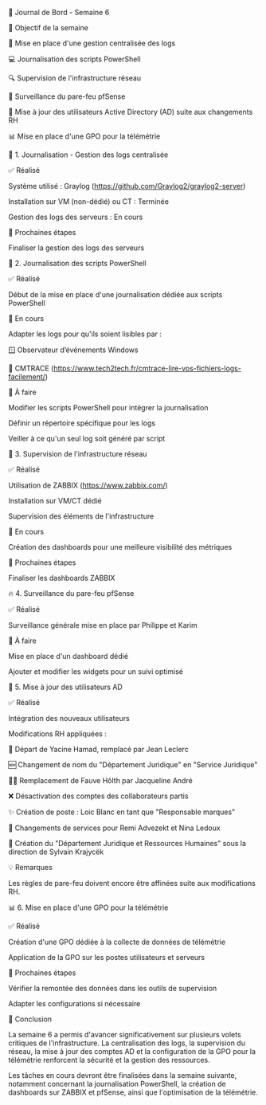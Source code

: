 
📅 Journal de Bord - Semaine 6

🎯 Objectif de la semaine

📝 Mise en place d'une gestion centralisée des logs

💻 Journalisation des scripts PowerShell

🔍 Supervision de l'infrastructure réseau

🔐 Surveillance du pare-feu pfSense

👥 Mise à jour des utilisateurs Active Directory (AD) suite aux changements RH

📊 Mise en place d'une GPO pour la télémétrie

📂 1. Journalisation - Gestion des logs centralisée

✅ Réalisé

Système utilisé : Graylog (https://github.com/Graylog2/graylog2-server)

Installation sur VM (non-dédié) ou CT : Terminée

Gestion des logs des serveurs : En cours

🚧 Prochaines étapes

Finaliser la gestion des logs des serveurs

💾 2. Journalisation des scripts PowerShell

✅ Réalisé

Début de la mise en place d'une journalisation dédiée aux scripts PowerShell

🚧 En cours

Adapter les logs pour qu'ils soient lisibles par :

🪟 Observateur d’événements Windows

📑 CMTRACE (https://www.tech2tech.fr/cmtrace-lire-vos-fichiers-logs-facilement/)

📅 À faire

Modifier les scripts PowerShell pour intégrer la journalisation

Définir un répertoire spécifique pour les logs

Veiller à ce qu'un seul log soit généré par script

📡 3. Supervision de l'infrastructure réseau

✅ Réalisé

Utilisation de ZABBIX (https://www.zabbix.com/)

Installation sur VM/CT dédié

Supervision des éléments de l'infrastructure

🚧 En cours

Création des dashboards pour une meilleure visibilité des métriques

📅 Prochaines étapes

Finaliser les dashboards ZABBIX

🔥 4. Surveillance du pare-feu pfSense

✅ Réalisé

Surveillance générale mise en place par Philippe et Karim

📅 À faire

Mise en place d'un dashboard dédié

Ajouter et modifier les widgets pour un suivi optimisé

👥 5. Mise à jour des utilisateurs AD

✅ Réalisé

Intégration des nouveaux utilisateurs

Modifications RH appliquées :

🚪 Départ de Yacine Hamad, remplacé par Jean Leclerc

🆕 Changement de nom du "Département Juridique" en "Service Juridique"

👩‍💼 Remplacement de Fauve Hôlth par Jacqueline André

❌ Désactivation des comptes des collaborateurs partis

✨ Création de poste : Loic Blanc en tant que "Responsable marques"

🔄 Changements de services pour Remi Advezekt et Nina Ledoux

🏢 Création du "Département Juridique et Ressources Humaines" sous la direction de Sylvain Krajycëk

💡 Remarques

Les règles de pare-feu doivent encore être affinées suite aux modifications RH.

📊 6. Mise en place d'une GPO pour la télémétrie

✅ Réalisé

Création d'une GPO dédiée à la collecte de données de télémétrie

Application de la GPO sur les postes utilisateurs et serveurs

📅 Prochaines étapes

Vérifier la remontée des données dans les outils de supervision

Adapter les configurations si nécessaire

🧠 Conclusion

La semaine 6 a permis d'avancer significativement sur plusieurs volets critiques de l'infrastructure. La centralisation des logs, la supervision du réseau, la mise à jour des comptes AD et la configuration de la GPO pour la télémétrie renforcent la sécurité et la gestion des ressources.

Les tâches en cours devront être finalisées dans la semaine suivante, notamment concernant la journalisation PowerShell, la création de dashboards sur ZABBIX et pfSense, ainsi que l'optimisation de la télémétrie.

